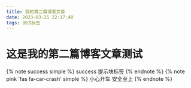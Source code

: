 ```yaml
---
title: 我的第二篇博客文章
date: 2023-03-25 22:17:40
tags: 测试标签
---
```

<h1>这是我的第二篇博客文章测试</h1>
{% note success simple %}
success 提示块标签
{% endnote %}
{% note pink 'fas fa-car-crash' simple %}
小心开车 安全至上
{% endnote %}
